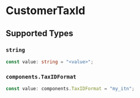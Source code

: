 # CustomerTaxId


## Supported Types

### `string`

```typescript
const value: string = "<value>";
```

### `components.TaxIDFormat`

```typescript
const value: components.TaxIDFormat = "my_itn";
```

